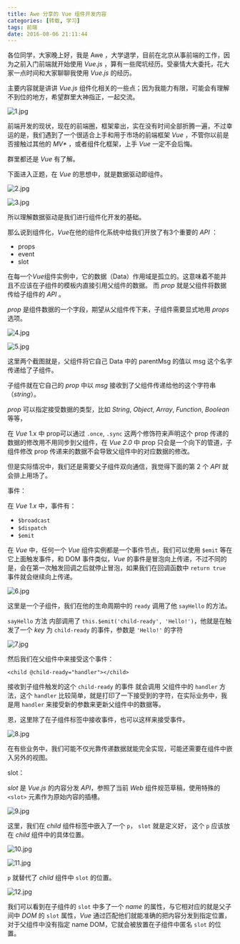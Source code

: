```yaml
---
title: Awe 分享的 Vue 组件开发内容
categories: [转载, 学习]
tags: 前端
date: 2016-08-06 21:11:44
---
```

各位同学，大家晚上好，我是 Awe ，大学退学，目前在北京从事前端的工作，因为之前入门前端就开始使用 *Vue.js* ，算有一些爬坑经历。受豪情大大委托，花大家一点时间和大家聊聊我使用 *Vue.js* 的经历。

主要内容就是讲讲 *Vue.js* 组件化相关的一些点；因为我能力有限，可能会有理解不到位的地方，希望群里大神指正，一起交流。

![1.jpg](https://ww3.sinaimg.cn/large/72f96cbagw1f6kbxjwk6sj20yc0p6jwo.jpg)

<!--more-->

前端开发的现状，现在的前端圈，框架辈出，实在没有时间全部折腾一遍，不过幸运的是，我们遇到了一个很适合上手和用于市场的前端框架 *Vue* ，不管你以前是否接触过其他的 *MV\** ，或者组件化框架，上手 *Vue* 一定不会后悔。

群里都还是 *Vue* 有了解。

下面进入正题，在 *Vue* 的思想中，就是数据驱动即组件。

![2.jpg](https://ww3.sinaimg.cn/large/72f96cbagw1f6kbxylwsvj20jy0gsmy5.jpg)

![3.jpg](https://ww4.sinaimg.cn/large/72f96cbagw1f6kby96iywj20u604u0t8.jpg)

所以理解数据驱动是我们进行组件化开发的基础。

那么说到组件化，*Vue*在他的组件化系统中给我们开放了有3个重要的 *API* ：

* props
* event 
* slot
 
在每一个*Vue*组件实例中，它的数据（Data）作用域是孤立的。这意味着不能并且不应该在子组件的模板内直接引用父组件的数据。
而 *prop* 就是父组件将数据传给子组件的 *API* 。

*prop* 是组件数据的一个字段，期望从父组件传下来，子组件需要显式地用 *props* 选项。

![4.jpg](https://ww3.sinaimg.cn/large/72f96cbagw1f6kbyda0k9j20xc0maabm.jpg)

![5.jpg](https://ww4.sinaimg.cn/large/72f96cbagw1f6kbygvkdmj20xm0g4q3p.jpg)

这里两个截图就是，父组件将它自己 Data 中的 parentMsg 的值以 msg 这个名字传递给了子组件。

子组件就在它自己的 *prop* 中以 *msg* 接收到了父组件传递给他的这个字符串（*string*）。

*prop* 可以指定接受数据的类型，比如 *String*, *Object*, *Array*, *Function*, *Boolean* 等等，

在 *Vue* 1.x 中 prop可以通过 `.once`, `.sync` 这两个修饰符来声明这个 prop 传递的数据的修改用不用同步到父组件，在 *Vue 2.0* 中 prop 只会是一个向下的管道，子组件修改 prop 传递来的数据不会导致父组件中的对应数据的修改。

但是实际情况中，我们还是需要父子组件双向通信，我觉得下面的第 2 个 *API* 就会排上用场了。

事件：

在 *Vue 1.x* 中，事件有：

* `$broadcast`
* `$dispatch`
* `$emit`

在 *Vue* 中，任何一个 *Vue* 组件实例都是一个事件节点，我们可以使用 `$emit` 等在它上面触发事件，和 DOM 事件类似，*Vue* 的事件是冒泡向上传递，不过不同的是，会在第一次触发回调之后就停止冒泡，如果我们在回调函数中 `return true` 事件就会继续向上传递。

![6.jpg](https://ww1.sinaimg.cn/large/72f96cbagw1f6kbykg3mvj20wq0lidh7.jpg)

这里是一个子组件，我们在他的生命周期中的 `ready` 调用了他 `sayHello` 的方法。

`sayHello` 方法 内部调用了 `this.$emit('child-ready', 'Hello!')`，他就是在触发了一个 *key* 为 `child-ready` 的事件，参数是 `'Hello!'` 的字符

![7.jpg](https://ww4.sinaimg.cn/large/72f96cbagw1f6kbyp47bdj20w80lcgn5.jpg)

然后我们在父组件中来接受这个事件：

``` *Vue*
<child @child-ready="handler"></child>
```

接收到子组件触发的这个 `child-ready` 的事件 就会调用 父组件中的 `handler` 方法，这个 `handler` 比较简单，就是打印了一下接受到的字符，在实际业务中，我是用 `handler` 来接受新的参数来更新父组件中的数据等。

恩，这里除了在子组件标签中接收事件，也可以这样来接受事件。

![8.jpg](https://ww3.sinaimg.cn/large/72f96cbagw1f6kbyt2mksj20mm05imxj.jpg)

在有些业务中，我们可能不仅光靠传递数据就能完全实现，可能还需要在组件中嵌入另外的视图。

slot：

*slot* 是 *Vue.js* 的内容分发 *API*，参照了当前 *Web* 组件规范草稿，使用特殊的 `<slot>` 元素作为原始内容的插槽。

![9.jpg](https://ww4.sinaimg.cn/large/72f96cbagw1f6kbyx2ouuj20xk0iawfw.jpg)

这里，我们在 *child* 组件标签中嵌入了一个 `p`， `slot` 就是定义好， 这个 `p` 应该放在 *child* 组件中的具体位置。

![10.jpg](https://ww2.sinaimg.cn/large/72f96cbagw1f6kbz0obpvj20v20aejs2.jpg)

![11.jpg](https://ww4.sinaimg.cn/large/72f96cbagw1f6kbz431dij20lg088wf0.jpg)

`p` 就替代了 *child* 组件中 `slot` 的位置。

![12.jpg](https://ww3.sinaimg.cn/large/72f96cbagw1f6kbz8cqilj21080li761.jpg)

我们可以看到在子组件的 `slot` 中多了一个 *name* 的属性，与它相对应的就是父子间中 *DOM* 的 `slot` 属性，*Vue* 通过匹配他们就能准确的把内容分发到指定位置，对于父组件中没有指定 name DOM，它就会被放置在子组件中匿名 `slot` 的位置。
